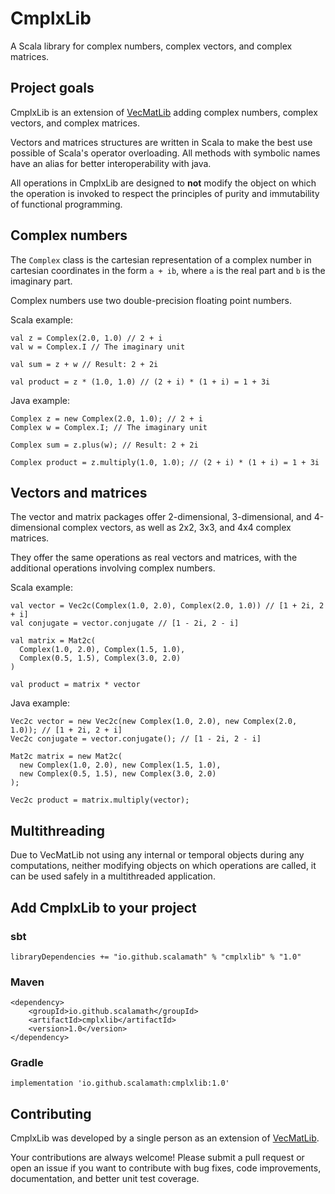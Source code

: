 
# CmplxLib

A Scala library for complex numbers, complex vectors, and complex matrices.

## Project goals

CmplxLib is an extension of [VecMatLib](https://github.com/HexagonNico/VecMatLib) adding complex numbers, complex
vectors, and complex matrices.

Vectors and matrices structures are written in Scala to make the best use possible of Scala's operator overloading.
All methods with symbolic names have an alias for better interoperability with java.

All operations in CmplxLib are designed to **not** modify the object on which the operation is invoked to respect the
principles of purity and immutability of functional programming.

## Complex numbers

The `Complex` class is the cartesian representation of a complex number in cartesian coordinates in the form `a + ib`,
where `a` is the real part and `b` is the imaginary part.

Complex numbers use two double-precision floating point numbers.

Scala example:
```
val z = Complex(2.0, 1.0) // 2 + i
val w = Complex.I // The imaginary unit

val sum = z + w // Result: 2 + 2i

val product = z * (1.0, 1.0) // (2 + i) * (1 + i) = 1 + 3i
```

Java example:
```
Complex z = new Complex(2.0, 1.0); // 2 + i
Complex w = Complex.I; // The imaginary unit

Complex sum = z.plus(w); // Result: 2 + 2i

Complex product = z.multiply(1.0, 1.0); // (2 + i) * (1 + i) = 1 + 3i
```

## Vectors and matrices

The vector and matrix packages offer 2-dimensional, 3-dimensional, and 4-dimensional complex vectors, as well as 2x2,
3x3, and 4x4 complex matrices.

They offer the same operations as real vectors and matrices, with the additional operations involving complex numbers.

Scala example:
```
val vector = Vec2c(Complex(1.0, 2.0), Complex(2.0, 1.0)) // [1 + 2i, 2 + i]
val conjugate = vector.conjugate // [1 - 2i, 2 - i]

val matrix = Mat2c(
  Complex(1.0, 2.0), Complex(1.5, 1.0),
  Complex(0.5, 1.5), Complex(3.0, 2.0)
)

val product = matrix * vector
```

Java example:
```
Vec2c vector = new Vec2c(new Complex(1.0, 2.0), new Complex(2.0, 1.0)); // [1 + 2i, 2 + i]
Vec2c conjugate = vector.conjugate(); // [1 - 2i, 2 - i]

Mat2c matrix = new Mat2c(
  new Complex(1.0, 2.0), new Complex(1.5, 1.0),
  new Complex(0.5, 1.5), new Complex(3.0, 2.0)
);

Vec2c product = matrix.multiply(vector);
```

## Multithreading

Due to VecMatLib not using any internal or temporal objects during any computations, neither modifying objects on which
operations are called, it can be used safely in a multithreaded application.

## Add CmplxLib to your project

### sbt

```
libraryDependencies += "io.github.scalamath" % "cmplxlib" % "1.0"
```

### Maven

```
<dependency>
    <groupId>io.github.scalamath</groupId>
    <artifactId>cmplxlib</artifactId>
    <version>1.0</version>
</dependency>
```

### Gradle

```
implementation 'io.github.scalamath:cmplxlib:1.0'
```

## Contributing

CmplxLib was developed by a single person as an extension of [VecMatLib](https://github.com/HexagonNico/VecMatLib).

Your contributions are always welcome! Please submit a pull request or open an issue if you want to contribute with bug
fixes, code improvements, documentation, and better unit test coverage.
